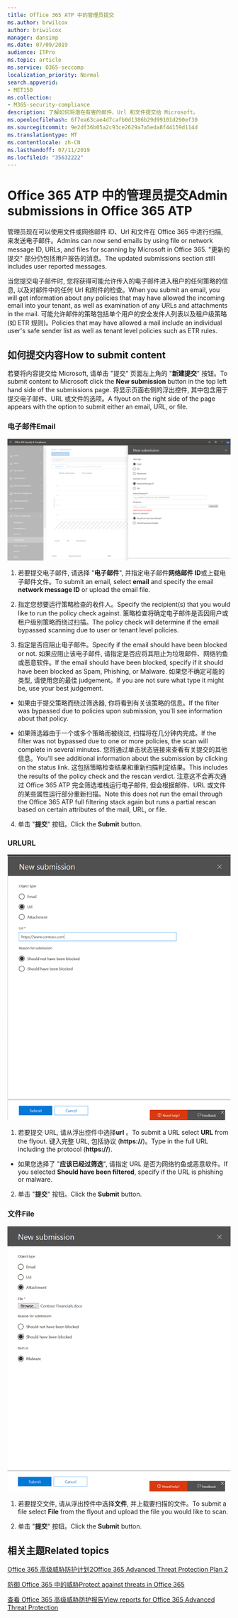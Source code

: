 ```yaml
---
title: Office 365 ATP 中的管理员提交
ms.author: brwilcox
author: briwilcox
manager: dansimp
ms.date: 07/09/2019
audience: ITPro
ms.topic: article
ms.service: O365-seccomp
localization_priority: Normal
search.appverid:
- MET150
ms.collection:
- M365-security-compliance
description: 了解如何将潜在有害的邮件、Url 和文件提交给 Microsoft。
ms.openlocfilehash: 6f7ea63cae4d7cafb0d1386b29d99101d290ef30
ms.sourcegitcommit: 9e2df36b05a2c93ce2629a7a5eda8f44159d114d
ms.translationtype: MT
ms.contentlocale: zh-CN
ms.lasthandoff: 07/11/2019
ms.locfileid: "35632222"
---
```

# <a name="admin-submissions-in-office-365-atp"></a><span data-ttu-id="dfe78-103">Office 365 ATP 中的管理员提交</span><span class="sxs-lookup"><span data-stu-id="dfe78-103">Admin submissions in Office 365 ATP</span></span>

<span data-ttu-id="dfe78-104">管理员现在可以使用文件或网络邮件 ID、Url 和文件在 Office 365 中进行扫描, 来发送电子邮件。</span><span class="sxs-lookup"><span data-stu-id="dfe78-104">Admins can now send emails by using file or network message ID, URLs, and files for scanning by Microsoft in Office 365.</span></span> <span data-ttu-id="dfe78-105">"更新的提交" 部分仍包括用户报告的消息。</span><span class="sxs-lookup"><span data-stu-id="dfe78-105">The updated submissions section still includes user reported messages.</span></span> 

<span data-ttu-id="dfe78-106">当您提交电子邮件时, 您将获得可能允许传入的电子邮件进入租户的任何策略的信息, 以及对邮件中的任何 Url 和附件的检查。</span><span class="sxs-lookup"><span data-stu-id="dfe78-106">When you submit an email, you will get information about any policies that may have allowed the incoming email into your tenant, as well as examination of any URLs and attachments in the mail.</span></span> <span data-ttu-id="dfe78-107">可能允许邮件的策略包括单个用户的安全发件人列表以及租户级策略 (如 ETR 规则)。</span><span class="sxs-lookup"><span data-stu-id="dfe78-107">Policies that may have allowed a mail include an individual user's safe sender list as well as tenant level policies such as ETR rules.</span></span> 


## <a name="how-to-submit-content"></a><span data-ttu-id="dfe78-108">如何提交内容</span><span class="sxs-lookup"><span data-stu-id="dfe78-108">How to submit content</span></span>

<span data-ttu-id="dfe78-109">若要将内容提交给 Microsoft, 请单击 "提交" 页面左上角的 "**新建提交**" 按钮。</span><span class="sxs-lookup"><span data-stu-id="dfe78-109">To submit content to Microsoft click the **New submission** button in the top left hand side of the submissions page.</span></span> <span data-ttu-id="dfe78-110">将显示页面右侧的浮出控件, 其中包含用于提交电子邮件、URL 或文件的选项。</span><span class="sxs-lookup"><span data-stu-id="dfe78-110">A flyout on the right side of the page appears with the option to submit either an email, URL, or file.</span></span> 

### <a name="email"></a><span data-ttu-id="dfe78-111">电子邮件</span><span class="sxs-lookup"><span data-stu-id="dfe78-111">Email</span></span>
![电子邮件提交示例](media/submission-flyout-email.PNG)
1. <span data-ttu-id="dfe78-113">若要提交电子邮件, 请选择 "**电子邮件**", 并指定电子邮件**网络邮件 ID**或上载电子邮件文件。</span><span class="sxs-lookup"><span data-stu-id="dfe78-113">To submit an email, select **email** and specify the email **network message ID** or upload the email file.</span></span> 

2. <span data-ttu-id="dfe78-114">指定您想要运行策略检查的收件人。</span><span class="sxs-lookup"><span data-stu-id="dfe78-114">Specify the recipient(s) that you would like to run the policy check against.</span></span> <span data-ttu-id="dfe78-115">策略检查将确定电子邮件是否因用户或租户级别策略而绕过扫描。</span><span class="sxs-lookup"><span data-stu-id="dfe78-115">The policy check will determine if the email bypassed scanning due to user or tenant level policies.</span></span> 

3. <span data-ttu-id="dfe78-116">指定是否应阻止电子邮件。</span><span class="sxs-lookup"><span data-stu-id="dfe78-116">Specify if the email should have been blocked or not.</span></span> <span data-ttu-id="dfe78-117">如果应阻止该电子邮件, 请指定是否应将其阻止为垃圾邮件、网络钓鱼或恶意软件。</span><span class="sxs-lookup"><span data-stu-id="dfe78-117">If the email should have been blocked, specify if it should have been blocked as Spam, Phishing, or Malware.</span></span> <span data-ttu-id="dfe78-118">如果您不确定可能的类型, 请使用您的最佳 judgement。</span><span class="sxs-lookup"><span data-stu-id="dfe78-118">If you are not sure what type it might be, use your best judgement.</span></span>  

* <span data-ttu-id="dfe78-119">如果由于提交策略而绕过筛选器, 你将看到有关该策略的信息。</span><span class="sxs-lookup"><span data-stu-id="dfe78-119">If the filter was bypassed due to policies upon submission, you'll see information about that policy.</span></span>

* <span data-ttu-id="dfe78-120">如果筛选器由于一个或多个策略而被绕过, 扫描将在几分钟内完成。</span><span class="sxs-lookup"><span data-stu-id="dfe78-120">If the filter was not bypassed due to one or more policies, the scan will complete in several minutes.</span></span> <span data-ttu-id="dfe78-121">您将通过单击状态链接来查看有关提交的其他信息。</span><span class="sxs-lookup"><span data-stu-id="dfe78-121">You'll see additional information about the submission by clicking on the status link.</span></span> <span data-ttu-id="dfe78-122">这包括策略检查结果和重新扫描判定结果。</span><span class="sxs-lookup"><span data-stu-id="dfe78-122">This includes the results of the policy check and the rescan verdict.</span></span> <span data-ttu-id="dfe78-123">注意这不会再次通过 Office 365 ATP 完全筛选堆栈运行电子邮件, 但会根据邮件、URL 或文件的某些属性运行部分重新扫描。</span><span class="sxs-lookup"><span data-stu-id="dfe78-123">Note this does not run the email through the Office 365 ATP full filtering stack again but runs a partial rescan based on certain attributes of the mail, URL, or file.</span></span> 

4. <span data-ttu-id="dfe78-124">单击 "**提交**" 按钮。</span><span class="sxs-lookup"><span data-stu-id="dfe78-124">Click the **Submit** button.</span></span>

### <a name="url"></a><span data-ttu-id="dfe78-125">URL</span><span class="sxs-lookup"><span data-stu-id="dfe78-125">URL</span></span>
![电子邮件提交示例](media/submission-url-flyout.png)
1. <span data-ttu-id="dfe78-127">若要提交 URL, 请从浮出控件中选择**url** 。</span><span class="sxs-lookup"><span data-stu-id="dfe78-127">To submit a URL select **URL** from the flyout.</span></span> <span data-ttu-id="dfe78-128">键入完整 URL, 包括协议 (**https://**)。</span><span class="sxs-lookup"><span data-stu-id="dfe78-128">Type in the full URL including the protocol (**https://**).</span></span> 

* <span data-ttu-id="dfe78-129">如果您选择了 "**应该已经过筛选**", 请指定 URL 是否为网络钓鱼或恶意软件。</span><span class="sxs-lookup"><span data-stu-id="dfe78-129">If you selected **Should have been filtered**, specify if the URL is phishing or malware.</span></span>

2. <span data-ttu-id="dfe78-130">单击 "**提交**" 按钮。</span><span class="sxs-lookup"><span data-stu-id="dfe78-130">Click the **Submit** button.</span></span> 


### <a name="file"></a><span data-ttu-id="dfe78-131">文件</span><span class="sxs-lookup"><span data-stu-id="dfe78-131">File</span></span>
![电子邮件提交示例](media/submission-file-flyout.PNG)
1. <span data-ttu-id="dfe78-133">若要提交文件, 请从浮出控件中选择**文件**, 并上载要扫描的文件。</span><span class="sxs-lookup"><span data-stu-id="dfe78-133">To submit a file select **File** from the flyout and upload the file you would like to scan.</span></span> 

2. <span data-ttu-id="dfe78-134">单击 "**提交**" 按钮。</span><span class="sxs-lookup"><span data-stu-id="dfe78-134">Click the **Submit** button.</span></span>


## <a name="related-topics"></a><span data-ttu-id="dfe78-135">相关主题</span><span class="sxs-lookup"><span data-stu-id="dfe78-135">Related topics</span></span>

[<span data-ttu-id="dfe78-136">Office 365 高级威胁防护计划2</span><span class="sxs-lookup"><span data-stu-id="dfe78-136">Office 365 Advanced Threat Protection Plan 2</span></span>](office-365-ti.md)
  
[<span data-ttu-id="dfe78-137">防御 Office 365 中的威胁</span><span class="sxs-lookup"><span data-stu-id="dfe78-137">Protect against threats in Office 365</span></span>](protect-against-threats.md)
  
[<span data-ttu-id="dfe78-138">查看 Office 365 高级威胁防护报告</span><span class="sxs-lookup"><span data-stu-id="dfe78-138">View reports for Office 365 Advanced Threat Protection</span></span>](view-reports-for-atp.md)
  

